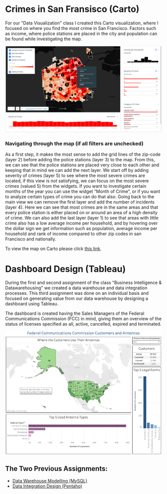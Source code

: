 # Crimes in San Fransisco (Carto)
For our "Data Visualization" class I created this Carto visualization, where I focused on where you find the most crime in San Francisco. Factors such as income, where police stations are placed in the city and population can be found while investigating the map.

![Crime in San Fransisco](https://github.com/Jonashellevang/IE_MBD_2020/blob/master/Data%20Visualization%20(Tableau%2CR%2CCarto%2CD3.js)/Carto/Carto.png)

### Navigating through the map (if all filters are unchecked)
As a first step, it makes the most sense to add the grid lines of the zip-code (layer 2) before adding the police stations (layer 3) to the map. From this, we can see that the police stations are placed very close to each other and keeping that in mind we can add the next layer. We start off by adding severity of crimes (layer 5) to see where the most severe crimes are located, if this view is not satisfying, we can focus on the most severe crimes (valued 5)
from the widgets. If you want to investigate certain months of the year you can use the widget “Month of Crime”, or if you want to analyze certain types of crime you can do that also. Going back to the main view we can remove the first layer and add the number of incidents (layer 4). Here we can see that most crimes are in the same areas and that every police station is either placed on or around an area of a high density of crime. We can also add the last layer (layer 1) to see that areas with little crime also has a low average income per household, and by hovering over the dollar sign we get information such as population, average income per household and rank of income compared to other zip codes in san Francisco and nationally.

To view the map on Carto please click [this link](https://jonashellevang.carto.com/builder/254d481d-e282-47d8-90cb-10e64c8e259a/embed).

# Dashboard Design (Tableau)
During the first and second assignment of the class "Business Intelligence & Datawarehousing" we created a data warehouse and data integration processes. This third assignment was done on an individual basis and focused on generating value from our data warehouse by designing a dashboard using Tableau.

The dashboard is created having the Sales Managers of the Federal Communications Commission (FCC) in mind, giving them an overview of the status of licenses specified as all, active, cancelled, expired and terminated.

![Tableau Dashboard](https://github.com/Jonashellevang/IE_MBD_2020/blob/master/Data%20Visualization%20(Tableau,R,Carto,D3.js)/Dashboard%20Design%20(Tableau)/Dashboard.png)

## The Two Previous Assignments:
* [Data Warehouse Modelling (MySQL)](https://github.com/Jonashellevang/IE_MBD_2020/tree/master/Data%20Warehouse%20Modelling%20(MySQL))
* [Data Integration Design (Pentaho)](https://github.com/Jonashellevang/IE_MBD_2020/tree/master/Data%20Integration%20Design%20(Pentaho))
